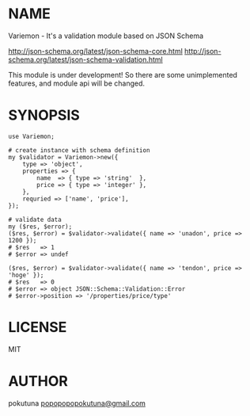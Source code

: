 # NAME

Variemon - It's a validation module based on JSON Schema

http://json-schema.org/latest/json-schema-core.html
http://json-schema.org/latest/json-schema-validation.html

This module is under development!
So there are some unimplemented features, and module api will be changed.

# SYNOPSIS

    use Variemon;

    # create instance with schema definition
    my $validator = Variemon->new({
        type => 'object',
        properties => {
            name  => { type => 'string'  },
            price => { type => 'integer' },
        },
        requried => ['name', 'price'],
    });

    # validate data
    my ($res, $error);
    ($res, $error) = $validator->validate({ name => 'unadon', price => 1200 });
    # $res   => 1
    # $error => undef

    ($res, $error) = $validator->validate({ name => 'tendon', price => 'hoge' });
    # $res   => 0
    # $error => object JSON::Schema::Validation::Error
    # $error->position => '/properties/price/type'

# LICENSE

MIT

# AUTHOR

pokutuna <popopopopokutuna@gmail.com>
